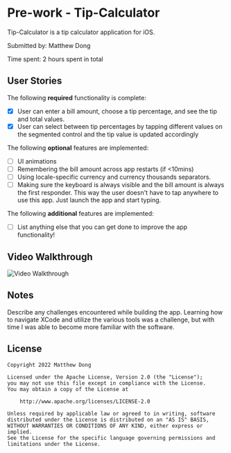 # Pre-work - Tip-Calculator

Tip-Calculator is a tip calculator application for iOS.

Submitted by: Matthew Dong

Time spent: 2 hours spent in total

## User Stories

The following **required** functionality is complete:

* [x] User can enter a bill amount, choose a tip percentage, and see the tip and total values.
* [x] User can select between tip percentages by tapping different values on the segmented control and the tip value is updated accordingly

The following **optional** features are implemented:

* [ ] UI animations
* [ ] Remembering the bill amount across app restarts (if <10mins)
* [ ] Using locale-specific currency and currency thousands separators.
* [ ] Making sure the keyboard is always visible and the bill amount is always the first responder. This way the user doesn't have to tap anywhere to use this app. Just launch the app and start typing.

The following **additional** features are implemented:

- [ ] List anything else that you can get done to improve the app functionality!

## Video Walkthrough

<img src='https://drive.google.com/file/d/1DizHFRYotY5JO8ug3RgqscDw0n-ChZsp/view?usp=sharing' title='Video Walkthrough' width='' alt='Video Walkthrough' />

## Notes

Describe any challenges encountered while building the app.
Learning how to navigate XCode and utilize the various tools was a challenge, but with time I was able to become more familiar with the software.

## License

    Copyright 2022 Matthew Dong

    Licensed under the Apache License, Version 2.0 (the "License");
    you may not use this file except in compliance with the License.
    You may obtain a copy of the License at

        http://www.apache.org/licenses/LICENSE-2.0

    Unless required by applicable law or agreed to in writing, software
    distributed under the License is distributed on an "AS IS" BASIS,
    WITHOUT WARRANTIES OR CONDITIONS OF ANY KIND, either express or implied.
    See the License for the specific language governing permissions and
    limitations under the License.
